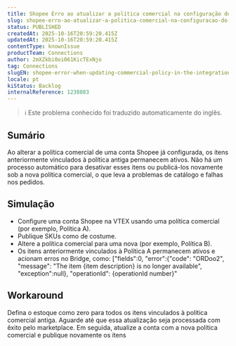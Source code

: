 ```yaml
---
title: Shopee Erro ao atualizar a política comercial na configuração do cartão de integração
slug: shopee-erro-ao-atualizar-a-politica-comercial-na-configuracao-do-cartao-de-integracao
status: PUBLISHED
createdAt: 2025-10-16T20:59:20.415Z
updatedAt: 2025-10-16T20:59:20.415Z
contentType: knownIssue
productTeam: Connections
author: 2mXZkbi0oi061KicTExNjo
tag: Connections
slugEN: shopee-error-when-updating-commercial-policy-in-the-integration-card-setup
locale: pt
kiStatus: Backlog
internalReference: 1238883
---
```


>ℹ️ Este problema conhecido foi traduzido automaticamente do inglês.

## Sumário


Ao alterar a política comercial de uma conta Shopee já configurada, os itens anteriormente vinculados à política antiga permanecem ativos. Não há um processo automático para desativar esses itens ou publicá-los novamente sob a nova política comercial, o que leva a problemas de catálogo e falhas nos pedidos.
## Simulação



- Configure uma conta Shopee na VTEX usando uma política comercial (por exemplo, Política A).
- Publique SKUs como de costume.
- Altere a política comercial para uma nova (por exemplo, Política B).
- Os itens anteriormente vinculados à Política A permanecem ativos e acionam erros no Bridge, como:
["fields":0, "error":{"code": "ORDoo2", "message": "The item {item description} is no longer available", "exception":null}, "operationId": {operationId number}"
## Workaround


Defina o estoque como zero para todos os itens vinculados à política comercial antiga.
Aguarde até que essa atualização seja processada com êxito pelo marketplace.
Em seguida, atualize a conta com a nova política comercial e publique novamente os itens



